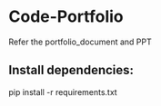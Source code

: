 # Code-Portfolio
Refer the portfolio_document and PPT

## Install dependencies:
pip install -r requirements.txt
